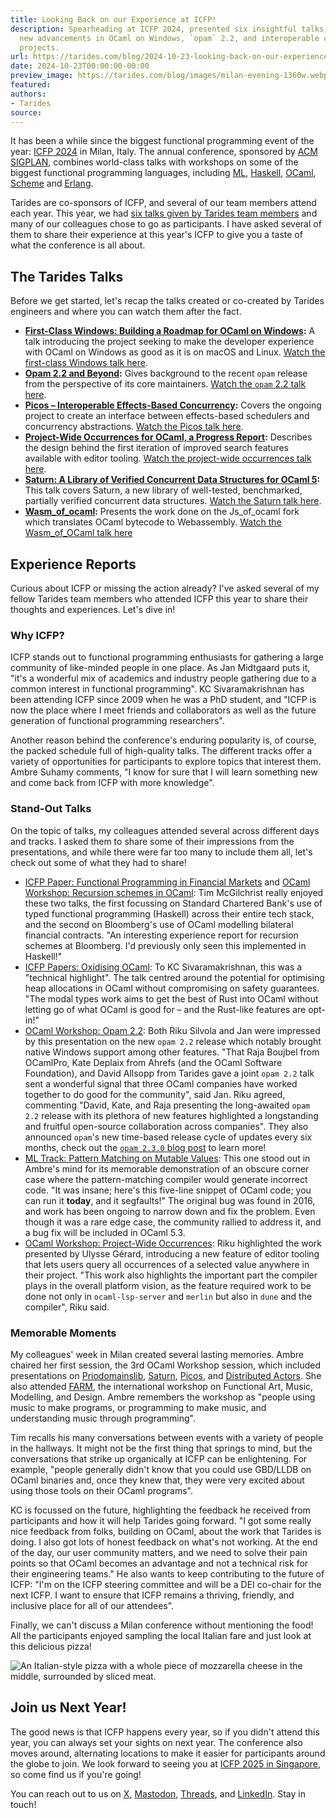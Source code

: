 ```yaml
---
title: Looking Back on our Experience at ICFP!
description: Spearheading at ICFP 2024, presented six insightful talks, including
  new advancements in OCaml on Windows, `opam` 2.2, and interoperable concurrency
  projects.
url: https://tarides.com/blog/2024-10-23-looking-back-on-our-experience-at-icfp
date: 2024-10-23T00:00:00-00:00
preview_image: https://tarides.com/blog/images/milan-evening-1360w.webp
featured:
authors:
- Tarides
source:
---
```


<p>It has been a while since the biggest functional programming event of the year: <a href="https://icfp24.sigplan.org/">ICFP 2024</a> in Milan, Italy. The annual conference, sponsored by <a href="http://www.acm.org/">ACM</a> <a href="https://www.sigplan.org/">SIGPLAN</a>, combines world-class talks with workshops on some of the biggest functional programming languages, including <a href="https://en.wikipedia.org/wiki/ML_(programming_language)">ML</a>, <a href="https://www.haskell.org/">Haskell</a>, <a href="https://ocaml.org/">OCaml</a>, <a href="https://www.scheme.org">Scheme</a> and <a href="https://www.erlang.org/">Erlang</a>.</p>
<p>Tarides are co-sponsors of ICFP, and several of our team members attend each year. This year, we had <a href="https://tarides.com/blog/2024-08-30-the-biggest-functional-programming-conference-of-the-year-what-are-we-bringing-to-icfp/">six talks given by Tarides team members</a> and many of our colleagues chose to go as participants. I have asked several of them to share their experience at this year's ICFP to give you a taste of what the conference is all about.</p>
<h2>The Tarides Talks</h2>
<p>Before we get started, let's recap the talks created or co-created by Tarides engineers and where you can watch them after the fact.</p>
<ul>
<li><strong><a href="https://icfp24.sigplan.org/details/ocaml-2024-papers/14/First-Class-Windows-Building-a-Roadmap-for-OCaml-on-Windows">First-Class Windows: Building a Roadmap for OCaml on Windows</a>:</strong> A talk introducing the project seeking to make the developer experience with OCaml on Windows as good as it is on macOS and Linux. <a href="https://www.youtube.com/live/OuQqblCxJ2Y?si=wWzuSV9uJQkdbIq0&amp;t=13527">Watch the first-class Windows talk here</a>.</li>
<li><strong><a href="https://icfp24.sigplan.org/details/ocaml-2024-papers/10/Opam-2-2-and-beyond">Opam 2.2 and Beyond</a>:</strong> Gives background to the recent <code>opam</code> release from the perspective of its core maintainers.  <a href="https://www.youtube.com/live/OuQqblCxJ2Y?si=sre5ToVH0uuCPkUK&amp;t=27421">Watch the <code>opam</code> 2.2 talk here</a>.</li>
<li><strong><a href="https://icfp24.sigplan.org/details/ocaml-2024-papers/5/Picos-Interoperable-effects-based-concurrency">Picos &ndash; Interoperable Effects-Based Concurrency</a>:</strong> Covers the ongoing project to create an interface between effects-based schedulers and concurrency abstractions. <a href="https://www.youtube.com/live/OuQqblCxJ2Y?si=jUaZixua3xb6k7jz&amp;t=20132">Watch the Picos talk here</a>.</li>
<li><strong><a href="https://icfp24.sigplan.org/details/ocaml-2024-papers/3/Project-wide-occurrences-for-OCaml-a-progress-report">Project-Wide Occurrences for OCaml, a Progress Report</a>:</strong> Describes the design behind the first iteration of improved search features available with editor tooling. <a href="https://www.youtube.com/live/OuQqblCxJ2Y?si=tCBfDNU4sBctXpv9&amp;t=10943">Watch the project-wide occurrences talk here</a>.</li>
<li><strong><a href="https://icfp24.sigplan.org/details/ocaml-2024-papers/12/Saturn-a-library-of-verified-concurrent-data-structures-for-OCaml-5">Saturn: A Library of Verified Concurrent Data Structures for OCaml 5</a>:</strong> This talk covers Saturn, a new library of well-tested, benchmarked, partially verified concurrent data structures. <a href="https://www.youtube.com/live/OuQqblCxJ2Y?si=4ztpRF2kl-9dcDs2&amp;t=24397">Watch the Saturn talk here</a>.</li>
<li><strong><a href="https://icfp24.sigplan.org/details/mlworkshop-2024-papers/10/Wasm_of_ocaml">Wasm_of_ocaml</a>:</strong> Presents the work done on the Js_of_ocaml fork which translates OCaml bytecode to Webassembly. <a href="https://www.youtube.com/live/KLWiEf3x3kc?si=IssHoUK5TdvBXzbd&amp;t=26981">Watch the Wasm_of_OCaml talk here</a></li>
</ul>
<h2>Experience Reports</h2>
<p>Curious about ICFP or missing the action already? I've asked several of my fellow Tarides team members who attended ICFP this year to share their thoughts and experiences. Let's dive in!</p>
<h3>Why ICFP?</h3>
<p>ICFP stands out to functional programming enthusiasts for gathering a large community of like-minded people in one place. As Jan Midtgaard puts it, &quot;it's a wonderful mix of academics and industry people gathering due to a common interest in functional programming&quot;. KC Sivaramakrishnan has been attending ICFP since 2009 when he was a PhD student, and &quot;ICFP is now the place where I meet friends and collaborators as well as the future generation of functional programming researchers&quot;.</p>
<p>Another reason behind the conference's enduring popularity is, of course, the packed schedule full of high-quality talks. The different tracks offer a variety of opportunities for participants to explore topics that interest them. Ambre Suhamy comments, &quot;I know for sure that I will learn something new and come back from ICFP with more knowledge&quot;.</p>
<h3>Stand-Out Talks</h3>
<p>On the topic of talks, my colleagues attended several across different days and tracks. I asked them to share some of their impressions from the presentations, and while there were far too many to include them all, let's check out some of what they had to share!</p>
<ul>
<li><a href="https://icfp24.sigplan.org/details/icfp-2024-papers/10/Functional-Programming-in-Financial-Markets-Experience-Report-">ICFP Paper: Functional Programming in Financial Markets</a> and <a href="https://icfp24.sigplan.org/details/ocaml-2024-papers/11/Recursion-schemes-in-OCaml-An-experience-report">OCaml Workshop: Recursion schemes in OCaml</a>: Tim McGilchrist really enjoyed these two talks, the first focussing on Standard Chartered Bank's use of typed functional programming (Haskell) across their entire tech stack, and the second on Bloomberg's use of OCaml modelling bilateral financial contracts. &quot;An interesting experience report for recursion schemes at Bloomberg. I'd previously only seen this implemented in Haskell!&quot;</li>
<li><a href="https://icfp24.sigplan.org/details/icfp-2024-papers/19/Oxidizing-OCaml-with-Modal-Memory-Management">ICFP Papers: Oxidising OCaml</a>:  To KC Sivaramakrishnan, this was a &quot;technical highlight&quot;. The talk centred around the potential for optimising heap allocations in OCaml without compromising on safety guarantees. &quot;The modal types work aims to get the best of Rust into OCaml without letting go of what OCaml is good for &ndash; and the Rust-like features are opt-in!&quot;</li>
<li><a href="https://icfp24.sigplan.org/details/ocaml-2024-papers/10/Opam-2-2-and-beyond">OCaml Workshop: Opam 2.2</a>: Both Riku Silvola and Jan were impressed by this presentation on the new <code>opam 2.2</code> release which notably brought native Windows support among other features. &quot;That Raja Boujbel from OCamlPro, Kate Deplaix from Ahrefs (and the OCaml Software Foundation), and David Allsopp from Tarides gave a joint <code>opam 2.2</code> talk sent a wonderful signal that three OCaml companies have worked together to do good for the community&quot;, said Jan. Riku agreed, commenting &quot;David, Kate, and Raja presenting the long-awaited <code>opam 2.2</code> release with its plethora of new features highlighted a longstanding and fruitful open-source collaboration across companies&quot;. They also announced <code>opam</code>'s new time-based release cycle of updates every six months, check out the <a href="https://opam.ocaml.org/blog/opam-2-3-0-alpha1/"><code>opam 2.3.0</code> blog post</a> to learn more!</li>
<li><a href="https://icfp24.sigplan.org/details/mlworkshop-2024-papers/8/Pattern-matching-on-mutable-values-danger-">ML Track: Pattern Matching on Mutable Values</a>: This one stood out in Ambre's mind for its memorable demonstration of an obscure corner case where the pattern-matching compiler would generate incorrect code. &quot;It was insane; here's this five-line snippet of OCaml code; you can run it <strong>today</strong>, and it segfaults!&quot; The original bug was found in 2016, and work has been ongoing to narrow down and fix the problem. Even though it was a rare edge case, the community rallied to address it, and a bug fix will be included in OCaml 5.3.</li>
<li><a href="https://icfp24.sigplan.org/details/ocaml-2024-papers/3/Project-wide-occurrences-for-OCaml-a-progress-report">OCaml Workshop: Project-Wide Occurrences</a>: Riku highlighted the work presented by Ulysse G&eacute;rard, introducing a new feature of editor tooling that lets users query all occurrences of a selected value anywhere in their project. &quot;This work also highlights the important part the compiler plays in the overall platform vision, as the feature required work to be done not only in <code>ocaml-lsp-server</code> and <code>merlin</code> but also in <code>dune</code> and the compiler&quot;, Riku said.</li>
</ul>
<h3>Memorable Moments</h3>
<p>My colleagues' week in Milan created several lasting memories. Ambre chaired her first session, the 3rd OCaml Workshop session, which included presentations on <a href="https://icfp24.sigplan.org/details/ocaml-2024-papers/15/Priodomainslib-Prioritized-Fine-grained-Parallelism-for-Multicore-OCaml">Priodomainslib</a>, <a href="https://icfp24.sigplan.org/details/ocaml-2024-papers/12/Saturn-a-library-of-verified-concurrent-data-structures-for-OCaml-5">Saturn</a>, <a href="https://icfp24.sigplan.org/details/ocaml-2024-papers/5/Picos-Interoperable-effects-based-concurrency">Picos</a>, and <a href="https://icfp24.sigplan.org/details/ocaml-2024-papers/9/Distributed-Actors-in-OCaml">Distributed Actors</a>. She also attended <a href="https://icfp24.sigplan.org/home/farm-2024">FARM</a>, the international workshop on Functional Art, Music, Modelling, and Design. Ambre remembers the workshop as &quot;people using music to make programs, or programming to make music, and understanding music through programming&quot;.</p>
<p>Tim recalls his many conversations between events with a variety of people in the hallways. It might not be the first thing that springs to mind, but the conversations that strike up organically at ICFP can be enlightening. For example, &quot;people generally didn't know that you could use GBD/LLDB on OCaml binaries and, once they knew that, they were very excited about using those tools on their OCaml programs&quot;.</p>
<p>KC is focussed on the future, highlighting the feedback he received from participants and how it will help Tarides going forward. &quot;I got some really nice feedback from folks, building on OCaml, about the work that Tarides is doing. I also got lots of honest feedback on what's not working. At the end of the day, our user community matters, and we need to solve their pain points so that OCaml becomes an advantage and not a technical risk for their engineering teams.&quot; He also wants to keep contributing to the future of ICFP: &quot;I'm on the ICFP steering committee and will be a DEI co-chair for the next ICFP. I want to ensure that ICFP remains a thriving, friendly, and inclusive place for all of our attendees&quot;.</p>
<p>Finally, we can't discuss a Milan conference without mentioning the food! All the participants enjoyed sampling the local Italian fare and just look at this delicious pizza!</p>
<p><img src="https://tarides.com/blog/images/pizza-square-1360w~jhmPm2AA1oR5wR0bWzoHUA.webp" sizes="(min-width: 1360px) 1360px, (min-width: 680px) 680px, 100vw" srcset="/blog/images/pizza-square-170w~obqFAzpvi1Cmkw_xZsTP6w.webp 170w, /blog/images/pizza-square-340w~na6j04mV77cnis2HB2qVgg.webp 340w, /blog/images/pizza-square-680w~tDFhzaFXllfippFscfYclg.webp 680w, /blog/images/pizza-square-1360w~jhmPm2AA1oR5wR0bWzoHUA.webp 1360w" alt="An Italian-style pizza with a whole piece of mozzarella cheese in the middle, surrounded by sliced meat."/></p>
<h2>Join us Next Year!</h2>
<p>The good news is that ICFP happens every year, so if you didn't attend this year, you can always set your sights on next year. The conference also moves around, alternating locations to make it easier for participants around the globe to join. We look forward to seeing you at <a href="https://icfp25.sigplan.org/">ICFP 2025 in Singapore</a>, so come find us if you're going!</p>
<p>You can reach out to us on <a href="https://twitter.com/tarides_">X</a>, <a href="https://mastodon.social/@tarides">Mastodon</a>, <a href="https://www.threads.net/@taridesltd">Threads</a>, and <a href="https://www.linkedin.com/company/tarides">LinkedIn</a>. Stay in touch!</p>

